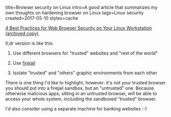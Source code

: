 title=Browser security on Linux
intro=A good article that summarizes my own thoughts on hardening browser on Linux
tags=Linux security
created=2017-05-10
styles=cache

[4 Best Practices for Web Browser Security on Your Linux Workstation](https://www.linux.com/news/linux-workstation-security/2017/5/4-best-practices-web-browser-security-your-linux-workstation) [(archived copy)](/cache/browser-security-on-linux.html).

tl;dr version is like this:

1. Use different browsers for "trusted" websites and "rest of the world"

2. Use [firejail][]

3. Isolate "trusted" and "others" graphic environments from each other

[firejail]: https://firejail.wordpress.com/

There is one thing I'd like to highlight, however: it's not your trusted browser you should put into a firejail sandbox, but an "untrusted" one. Because otherwise malicious apps, sitting in an untrusted browser, will be able to access your whole system, incluiding the sandboxed "trusted" browser.

I'd also consider using a separate machine for banking websites :-)
